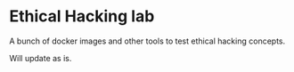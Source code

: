 # Ethical Hacking lab

A bunch of docker images and other tools to test ethical hacking concepts.

Will update as is.
